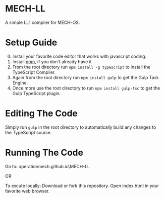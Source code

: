 MECH-LL
=======

A simple LL1 compiler for MECH-OS.

Setup Guide
===========

0.  Install your favorite code editor that works with javascript coding.
1.  Install [npm](https://www.npmjs.org/), if you don't already have it
2.  From the root directory run `npm install -g typescript` to install the TypeScript Compiler.
3.  Again from the root directory run `npm install gulp` to get the Gulp Task Engine.
4.  Once more use the root directory to run `npm install gulp-tsc` to get the Gulp TypeScript plugin.

Editing The Code
================

Simply run `gulp` in the root directory to automatically build any changes to the TypeScript source.

Running The Code
================

Go to: operationmech.github.io\MECH-LL

OR

To excute locally:
 Download or fork this repository.
 Open index.html in your favorite web browser.
